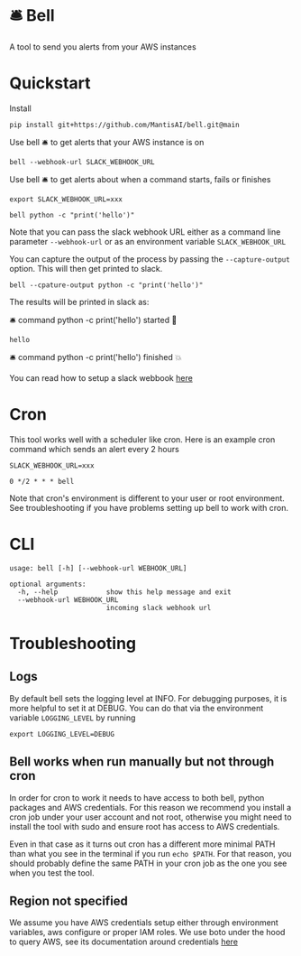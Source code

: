 # 🛎 Bell

A tool to send you alerts from your AWS instances

# Quickstart

Install

```
pip install git+https://github.com/MantisAI/bell.git@main
```

Use bell 🛎  to get alerts that your AWS instance is on

```
bell --webhook-url SLACK_WEBHOOK_URL
```

Use bell 🛎  to get alerts about when a command starts, fails or finishes

```
export SLACK_WEBHOOK_URL=xxx

bell python -c "print('hello')"
```

Note that you can pass the slack webhook URL either as a command line parameter
`--webhook-url` or as an environment variable `SLACK_WEBHOOK_URL`

You can capture the output of the process by passing the `--capture-output`
option. This will then get printed to slack.

```
bell --cpature-output python -c "print('hello')"
```

The results will be printed in slack as:

:bellhop_bell: command python -c print('hello') started :rocket:
```
hello
```
:bellhop_bell: command python -c print('hello') finished :boom:


You can read how to setup a slack webbook [here](https://api.slack.com/incoming-webhooks)


# Cron

This tool works well with a scheduler like cron. Here is an example cron
command which sends an alert every 2 hours

```
SLACK_WEBHOOK_URL=xxx

0 */2 * * * bell
```

Note that cron's environment is different to your user or root environment. See troubleshooting
if you have problems setting up bell to work with cron.

# CLI

```
usage: bell [-h] [--webhook-url WEBHOOK_URL]

optional arguments:
  -h, --help            show this help message and exit
  --webhook-url WEBHOOK_URL
                        incoming slack webhook url
```

# Troubleshooting

## Logs

By default bell sets the logging level at INFO. For debugging purposes, it is more helpful
to set it at DEBUG. You can do that via the environment variable `LOGGING_LEVEL` by running
```
export LOGGING_LEVEL=DEBUG
```

## Bell works when run manually but not through cron

In order for cron to work it needs to have access to both bell, python packages and AWS
credentials. For this reason we recommend you install a cron job under your user account
and not root, otherwise you might need to install the tool with sudo and ensure root has
access to AWS credentials.

Even in that case as it turns out cron has a different more minimal PATH
than what you see in the terminal if you run `echo $PATH`. For that reason, you should
probably define the same PATH in your cron job as the one you see when you test the
tool.

## Region not specified

We assume you have AWS credentials setup either through environment variables, aws configure
or proper IAM roles. We use boto under the hood to query AWS, see its documentation around
credentials [here](https://boto3.amazonaws.com/v1/documentation/api/latest/guide/credentials.html)
